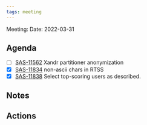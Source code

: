 ```yaml
---
tags: meeting
---
```


Meeting:
Date: 2022-03-31

## Agenda
- [ ] [SAS-11562](https://hybridtheory.atlassian.net/browse/SAS-11562) Xandr partitioner anonymization
- [x] [SAS-11834](https://hybridtheory.atlassian.net/browse/SAS-11834) non-ascii chars in RTSS
- [x] [SAS-11838](https://hybridtheory.atlassian.net/browse/SAS-11838) Select top-scoring users as described.

## Notes

## Actions